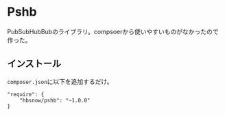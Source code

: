 # Pshb

PubSubHubBubのライブラリ。compsoerから使いやすいものがなかったので作った。

## インストール

`composer.json`に以下を追加するだけ。

```
"require": {
	"hbsnow/pshb": "~1.0.0"
}
```

